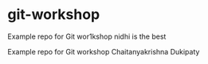 # git-workshop
Example repo for Git wor1kshop
nidhi is the best

Example repo for Git workshop
Chaitanyakrishna Dukipaty
